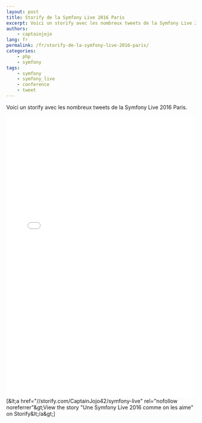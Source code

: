```yaml
---
layout: post
title: Storify de la Symfony Live 2016 Paris
excerpt: Voici un storify avec les nombreux tweets de la Symfony Live 2016 Paris.
authors:
    - captainjojo
lang: fr
permalink: /fr/storify-de-la-symfony-live-2016-paris/
categories:
    - php
    - symfony
tags:
    - symfony
    - symfony_live
    - conference
    - tweet
---
```


Voici un storify avec les nombreux tweets de la Symfony Live 2016 Paris.

<div class="storify"><iframe width="100%" height="750" src="//storify.com/CaptainJojo42/symfony-live/embed?header=false" frameborder="no" allowtransparency="true"></iframe><script src="//storify.com/CaptainJojo42/symfony-live.js?header=false"></script><br />
<noscript>[&amp;lt;a href="//storify.com/CaptainJojo42/symfony-live" rel="nofollow noreferrer"&amp;gt;View the story "Une Symfony Live 2016 comme on les aime" on Storify&amp;lt;/a&amp;gt;]</noscript>
</div>
